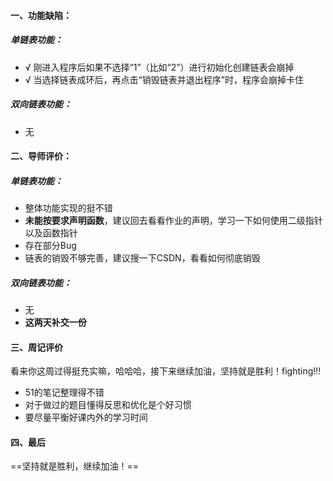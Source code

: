 #### 一、功能缺陷：

##### 单链表功能：

- √ 刚进入程序后如果不选择“1”（比如“2”）进行初始化创建链表会崩掉
- √ 当选择链表成环后，再点击“销毁链表并退出程序”时，程序会崩掉卡住

##### 双向链表功能：

- 无

#### 二、导师评价：

##### 单链表功能：

- 整体功能实现的挺不错
- **未能按要求声明函数**，建议回去看看作业的声明，学习一下如何使用二级指针以及函数指针
- 存在部分Bug
- 链表的销毁不够完善，建议搜一下CSDN，看看如何彻底销毁

##### 双向链表功能：

- 无
- **这两天补交一份**

#### 三、周记评价

看来你这周过得挺充实嘛，哈哈哈，接下来继续加油，坚持就是胜利！fighting!!!

- 51的笔记整理得不错
- 对于做过的题目懂得反思和优化是个好习惯
- 要尽量平衡好课内外的学习时间

#### 四、最后

==坚持就是胜利，继续加油！==
